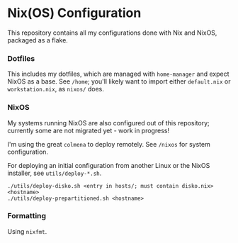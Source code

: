# Nix(OS) Configuration
This repository contains all my configurations done with Nix and NixOS,
packaged as a flake.

### Dotfiles
This includes my dotfiles, which are managed with `home-manager` and expect
NixOS as a base. See `/home`; you'll likely want to import
either `default.nix` or `workstation.nix`, as `nixos/` does.

### NixOS
My systems running NixOS are also configured out of this repository; currently
some are not migrated yet - work in progress!

I'm using the great `colmena` to deploy remotely. See `/nixos` for system
configuration.

For deploying an initial configuration from another Linux or the NixOS
installer, see `utils/deploy-*.sh`.

```
./utils/deploy-disko.sh <entry in hosts/; must contain disko.nix> <hostname>
./utils/deploy-prepartitioned.sh <hostname>
```

### Formatting
Using `nixfmt`.
